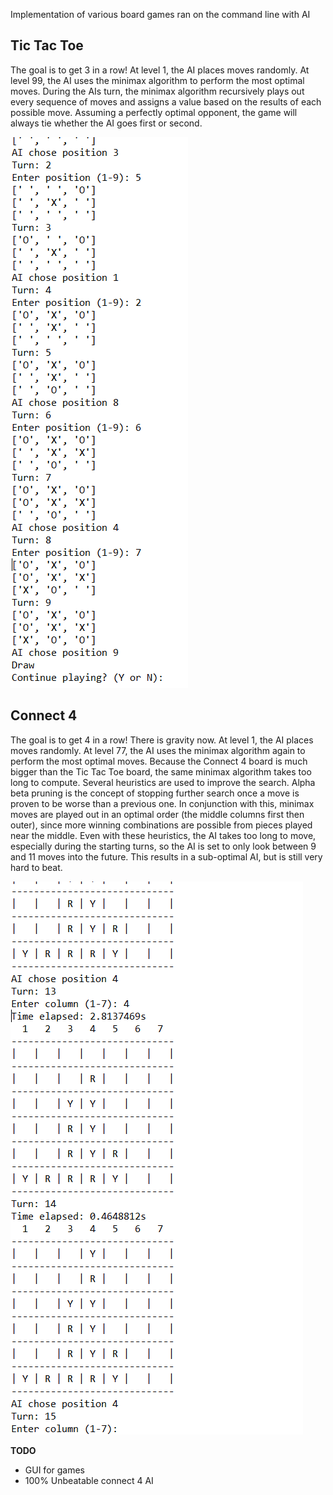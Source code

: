 Implementation of various board games ran on the command line with AI

## Tic Tac Toe
The goal is to get 3 in a row! At level 1, the AI places moves randomly. At level 99, the AI uses the minimax algorithm to perform the most optimal moves. During the AIs turn, the minimax algorithm recursively plays out every sequence of moves and assigns a value based on the results of each possible move. Assuming a perfectly optimal opponent, the game will always tie whether the AI goes first or second.

![Sample 1](BoardGames/images/TicTacToeExample.png?raw=true "Title")

## Connect 4
The goal is to get 4 in a row! There is gravity now. At level 1, the AI places moves randomly. At level 77, the AI uses the minimax algorithm again to perform the most optimal moves. Because the Connect 4 board is much bigger than the Tic Tac Toe board, the same minimax algorithm takes too long to compute. Several heuristics are used to improve the search. Alpha beta pruning is the concept of stopping further search once a move is proven to be worse than a previous one. In conjunction with this, minimax moves are played out in an optimal order (the middle columns first then outer), since more winning combinations are possible from pieces played near the middle. Even with these heuristics, the AI takes too long to move, especially during the starting turns, so the AI is set to only look between 9 and 11 moves into the future. This results in a sub-optimal AI, but is still very hard to beat.

![Sample 2](BoardGames/images/Connect4Example.png?raw=true "Title")

**TODO**
* GUI for games
* 100% Unbeatable connect 4 AI
